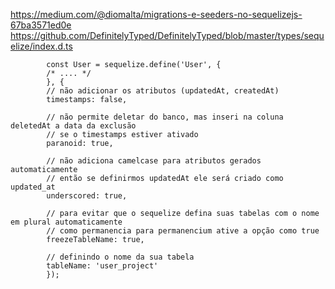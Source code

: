 https://medium.com/@diomalta/migrations-e-seeders-no-sequelizejs-67ba3571ed0e
https://github.com/DefinitelyTyped/DefinitelyTyped/blob/master/types/sequelize/index.d.ts

            const User = sequelize.define('User', { 
            /* .... */ 
            }, {
            // não adicionar os atributos (updatedAt, createdAt)
            timestamps: false,

            // não permite deletar do banco, mas inseri na coluna deletedAt a data da exclusão
            // se o timestamps estiver ativado
            paranoid: true,

            // não adiciona camelcase para atributos gerados automaticamente
            // então se definirmos updatedAt ele será criado como updated_at
            underscored: true,

            // para evitar que o sequelize defina suas tabelas com o nome em plural automaticamente
            // como permanencia para permanencium ative a opção como true
            freezeTableName: true,

            // definindo o nome da sua tabela
            tableName: 'user_project'
            });